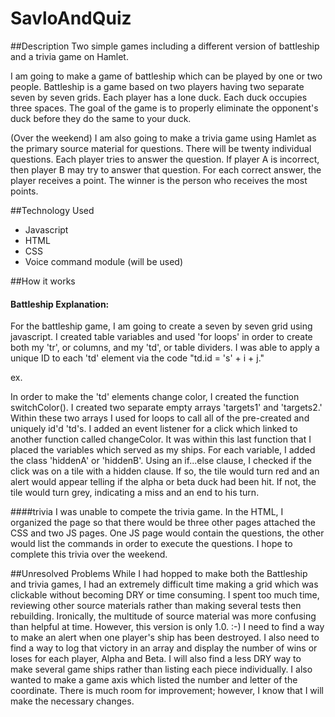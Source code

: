 # SavloAndQuiz

##Description
Two simple games including a different version of battleship and a trivia game on Hamlet.

I am going to make a game of battleship which can be played by one or two people. Battleship is a game based on two players having two separate seven by seven grids. Each player has a lone duck. Each duck occupies three spaces. The goal of the game is to properly eliminate the opponent's duck before they do the same to your duck.


(Over the weekend) I am also going to make a trivia game using Hamlet as the primary source material for questions. There will be twenty individual questions. Each player tries to answer the question. If player A is incorrect, then player B may try to answer that question. For each correct answer, the player receives a point. The winner is the person who receives the most points.


##Technology Used
 - Javascript
 - HTML
 - CSS
 - Voice command module (will be used)

##How it works

#### Battleship Explanation:
For the battleship game, I am going to create a seven by seven grid using javascript. I created table variables and used 'for loops' in order to create both my 'tr', or columns, and my 'td', or table dividers. I was able to apply a unique ID to each 'td' element via the code "td.id = 's' + i + j."

ex. <tr>
      <td id="s11"></td>
      <td id="s12"></td>
      <td id="s13"></td>
      <td id="s14"></td>
      <td id="s15"></td>
      <td id="s16"></td>
      <td id="s17"></td>
  </tr>


In order to make the 'td' elements change color, I created the function switchColor(). I created two separate empty arrays 'targets1' and 'targets2.' Within these two arrays I used for loops to call all of the pre-created and uniquely id'd 'td's. I added an event listener for a click which linked to another function called changeColor. It was within this last function that I placed the variables which served as my ships. For each variable, I added the class 'hiddenA' or 'hiddenB'. Using an if...else clause, I checked if the click was on a tile with a hidden clause. If so, the tile would turn red and an alert would appear telling if the alpha or beta duck had been hit. If not, the tile would turn grey, indicating a miss and an end to his turn.

####trivia
  I was unable to compete the trivia game. In the HTML, I organized the page so that there would be three other pages attached the CSS and two JS pages. One JS page would contain the questions, the other would list the commands in order to execute the questions. I hope to complete this trivia over the weekend.


##Unresolved Problems
  While I had hopped to make both the Battleship and trivia games, I had an extremely difficult time making a grid which was clickable without becoming DRY or time consuming. I spent too much time, reviewing other source materials rather than making several tests then rebuilding. Ironically, the multitude of source material was more confusing than helpful at time.
  However, this version is only 1.0. :-) I need to find a way to make an alert when one player's ship has been destroyed. I also need to find a way to log that victory in an array and display the number of wins or loses for each player, Alpha and Beta. I will also find a less DRY way to make several game ships rather than listing each piece individually. I also wanted to make a game axis which listed the number and letter of the coordinate. There is much room for improvement; however, I know that I will make the necessary changes.
